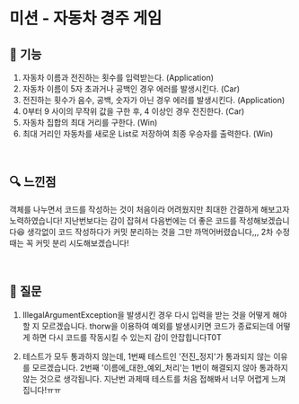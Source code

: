 # 미션 - 자동차 경주 게임

## 🚀 기능 
1. 자동차 이름과 전진하는 횟수를 입력받는다. (Application)
2. 자동차 이름이 5자 초과거나 공백인 경우 에러를 발생시킨다. (Car)
3. 전진하는 횟수가 음수, 공백, 숫자가 아닌 경우 에러를 발생시킨다. (Application)
4. 0부터 9 사이의 무작위 값을 구한 후, 4 이상인 경우 전진한다. (Car)
5. 자동차 집합의 최대 거리를 구한다. (Win)
6. 최대 거리인 자동차를 새로운 List로 저장하여 최종 우승자를 출력한다. (Win)

<br>

## 🔍 느낀점 
객체를 나누면서 코드를 작성하는 것이 처음이라 어려웠지만 최대한 간결하게 해보고자 노력하였습니다!
지난번보다는 감이 잡혀서 다음번에는 더 좋은 코드를 작성해보겠습니다😆
생각없이 코드 작성하다가 커밋 분리하는 것을 그만 까먹어버렸습니다,,, 2차 수정때는 꼭 커밋 분리 시도해보겠습니다!

<br>

## 💭 질문 
1. IllegalArgumentException을 발생시킨 경우 다시 입력을 받는 것을 어떻게 해야할 지 모르겠습니다.
   thorw을 이용하여 예외를 발생시키면 코드가 종료되는데 어떻게 하면 다시 코드를 작동시킬 수 있는지 감이 안잡힙니다T0T
   
2. 테스트가 모두 통과하지 않는데, 1번째 테스트인 '전진_정지'가 통과되지 않는 이유를 모르겠습니다.
   2번째 '이름에_대한_예외_처리'는 1번이 해결되지 않아 통과하지 않는 것으로 생각됩니다.
   지난번 과제때 테스트를 처음 접해봐서 너무 어렵게 느껴집니다!ㅠㅠ
